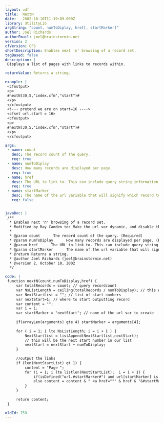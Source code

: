 ```yaml
---
layout: udf
title:  NextN
date:   2002-10-10T11:19:09.000Z
library: UtilityLib
argString: "count, numToDiplay, href[, startMarker]"
author: Joel Richards
authorEmail: joel@brainstormin.net
version: 2
cfVersion: CF5
shortDescription: Enables next 'n' browsing of a record set.
tagBased: false
description: |
 Displays a list of pages with links to records within.

returnValue: Returns a string.

example: |
 <cfoutput>
 <p>
 #nextN(30,5,"index.cfm","start")#
 </p>
 </cfoutput>
 <!--- pretend we are on start=16 ---->
 <cfset url.start = 16>
 <cfoutput>
 <p>
 #nextN(30,5,"index.cfm","start")#
 </p>
 </cfoutput>

args:
 - name: count
   desc: The record count of the query.
   req: true
 - name: numToDiplay
   desc: How many records are displayed per page.
   req: true
 - name: href
   desc: The URL to link to. This can include query string information.
   req: true
 - name: startMarker
   desc: The name of the url variable that will signify which record to start with. Defaults to "nextStart."
   req: false


javaDoc: |
 /**
  * Enables next 'n' browsing of a record set.
  * Modified by Ray Camden to: Make the url var dynamic, and disable the link on current page.
  * 
  * @param count      The record count of the query. (Required)
  * @param numToDiplay      How many records are displayed per page. (Required)
  * @param href      The URL to link to. This can include query string information. (Required)
  * @param startMarker      The name of the url variable that will signify which record to start with. Defaults to "nextStart." (Optional)
  * @return Returns a string. 
  * @author Joel Richards (joel@brainstormin.net) 
  * @version 2, October 10, 2002 
  */

code: |
 function nextN(count,numToDisplay,href) {
     var totalRecords = count; // query recordcount
     var NsListLength = ceiling(totalRecords / numToDisplay); // this will give us the number of pages needed to display the full record set
     var NextStartList = ""; // list of start numbers
     var nextStart=1; // where to start outputting record
     var content = "";
     var i = 1;
     var startMarker = "nextStart"; // name of the url var to create
     
     if(arrayLen(arguments) gte 4) startMarker = arguments[4];
     
     for ( i = 1; i lte NsListLength; i = i + 1 ) {
         NextStartlist = listAppend(NextStartlist,nextStart); 
         // this will be the next start number in our list
         nextStart = nextStart + numToDisplay;
     }
 
     //output the links
     if (len(NextStartList) gt 1) {
         content = "Page ";
         for (i = 1; i lte listlen(NextStartList);  i = i + 1) {
             if(isDefined("url.#startMarker#") and url[startMarker] is listGetAt(NextStartList,i)) content = content & i;
             else content = content & " <a href=""" & href & "&#startMarker#=" & listGetAt(NextStartList,i) & """>" & i & "</a> ";
         } 
     }
 
     return content;
 }

oldId: 750
---
```


